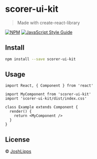 # scorer-ui-kit

> Made with create-react-library

[![NPM](https://img.shields.io/npm/v/scorer-ui-kit.svg)](https://www.npmjs.com/package/scorer-ui-kit) [![JavaScript Style Guide](https://img.shields.io/badge/code_style-standard-brightgreen.svg)](https://standardjs.com)

## Install

```bash
npm install --save scorer-ui-kit
```

## Usage

```tsx
import React, { Component } from 'react'

import MyComponent from 'scorer-ui-kit'
import 'scorer-ui-kit/dist/index.css'

class Example extends Component {
  render() {
    return <MyComponent />
  }
}
```

## License

 © [JoshLipps](https://github.com/JoshLipps)
